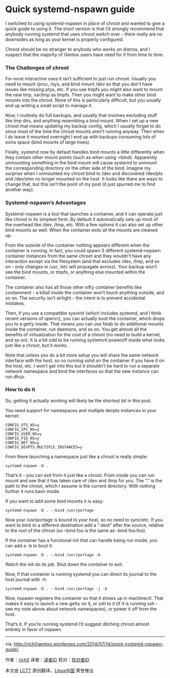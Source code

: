 Quick systemd-nspawn guide
================================================================================
I switched to using systemd-nspawn in place of chroot and wanted to give a quick guide to using it. The short version is that I’d strongly recommend that anybody running systemd that uses chroot switch over - there really are no downsides as long as your kernel is properly configured.

Chroot should be no stranger to anybody who works on distros, and I suspect that the majority of Gentoo users have need for it from time to time.

### The Challenges of chroot ###

For most interactive uses it isn’t sufficient to just run chroot. Usually you need to mount /proc, /sys, and bind mount /dev so that you don’t have issues like missing ptys, etc. If you use tmpfs you might also want to mount the new tmp, var/tmp as tmpfs. Then you might want to make other bind mounts into the chroot. None of this is particularly difficult, but you usually end up writing a small script to manage it.

Now, I routinely do full backups, and usually that involves excluding stuff like tmp dirs, and anything resembling a bind mount. When I set up a new chroot that means updating my backup config, which I usually forget to do since most of the time the chroot mounts aren’t running anyway. Then when I do leave it mounted overnight I end up with backups consuming lots of extra space (bind mounts of large trees).

Finally, systemd now by default handles bind mounts a little differently when they contain other mount points (such as when using -rbind). Apparently unmounting something in the bind mount will cause systemd to unmount the corresponding directory on the other side of the bind. Imagine my surprise when I unmounted my chroot bind to /dev and discovered /dev/pts and /dev/shm no longer mounted on the host. It looks like there are ways to change that, but this isn’t the point of my post (it just spurred me to find another way).

### Systemd-nspawn’s Advantages ###

Systemd-nspawn is a tool that launches a container, and it can operate just like chroot in its simplest form. By default it automatically sets up most of the overhead like /dev, /tmp, etc. With a few options it can also set up other bind mounts as well. When the container exits all the mounts are cleaned up.

From the outside of the container nothing appears different when the container is running. In fact, you could spawn 5 different systemd-nspawn container instances from the same chroot and they wouldn’t have any interaction except via the filesystem (and that excludes /dev, /tmp, and so on - only changes in /usr, /etc will propagate across). Your backup won’t see the bind mounts, or tmpfs, or anything else mounted within the container.

The container also has all those other nifty container benefits like containment - a killall inside the container won’t touch anything outside, and so on. The security isn’t airtight - the intent is to prevent accidental mistakes.  

Then, if you use a compatible sysvinit (which includes systemd, and I think recent versions of openrc), you can actually boot the container, which drops you to a getty inside. That means you can use fstab to do additional mounts inside the container, run daemons, and so on. You get almost all the benefits of virtualization for the cost of a chroot (no need to build a kernel, and so on). It is a bit odd to be running systemctl poweroff inside what looks just like a chroot, but it works.

Note that unless you do a bit more setup you will share the same network interface with the host, so no running sshd on the container if you have it on the host, etc. I won’t get into this but it shouldn’t be hard to run a separate network namespace and bind the interfaces so that the new instance can run dhcp.

### How to do it ###

So, getting it actually working will likely be the shortest bit in this post.

You need support for namespaces and multiple devpts instances in your kernel:

    CONFIG_UTS_NS=y
    CONFIG_IPC_NS=y
    CONFIG_USER_NS=y
    CONFIG_PID_NS=y
    CONFIG_NET_NS=y
    CONFIG_DEVPTS_MULTIPLE_INSTANCES=y

From there launching a namespace just like a chroot is really simple:

    systemd-nspawn -D .

That’s it - you can exit from it just like a chroot. From inside you can run mount and see that it has taken care of /dev and /tmp for you. The “.” is the path to the chroot, which I assume is the current directory. With nothing further it runs bash inside.

If you want to add some bind mounts it is easy:

    systemd-nspawn -D . --bind /usr/portage

Now your /usr/portage is bound to your host, so no need to sync/etc. If you want to bind to a different destination add a “:dest” after the source, relative to the root of the chroot (so –bind foo is the same as –bind foo:foo).

If the container has a functional init that can handle being run inside, you can add a -b to boot it:

    systemd-nspawn -D . --bind /usr/portage -b

Watch the init do its job. Shut down the container to exit.

Now, if that container is running systemd you can direct its journal to the host journal with -h:

    systemd-nspawn -D . --bind /usr/portage -j -b

Now, nspawn registers the container so that it shows up in machinectl. That makes it easy to launch a new getty on it, or ssh to it (if it is running ssh - see my note above about network namespaces), or power it off from the host.

That’s it. If you’re running systemd I’d suggest ditching chroot almost entirely in favor of nspawn.

--------------------------------------------------------------------------------

via: http://rich0gentoo.wordpress.com/2014/07/14/quick-systemd-nspawn-guide/

作者：[rich0][a]
译者：[译者ID](https://github.com/译者ID)
校对：[校对者ID](https://github.com/校对者ID)

本文由 [LCTT](https://github.com/LCTT/TranslateProject) 原创翻译，[Linux中国](http://linux.cn/) 荣誉推出

[a]:http://rich0gentoo.wordpress.com/